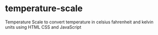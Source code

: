 # temperature-scale
Temperature Scale to convert temperature in celsius fahrenheit and kelvin units using HTML CSS and JavaScript
